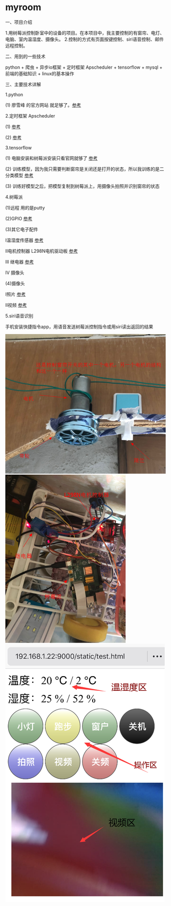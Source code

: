 # myroom

一、项目介绍

   1.用树莓派控制卧室中的设备的项目。在本项目中，我主要控制的有窗帘、电灯、电脑、室内温湿度、摄像头。
   2.控制的方式有页面按键控制、siri语音控制、邮件远程控制。

二、用到的一些技术
    
   python + 爬虫 + 异步io框架 + 定时框架 Apscheduler + tensorflow + mysql + 前端的基础知识 + linux的基本操作

三、主要技术详解
    
   1.python 
   
   (1) 廖雪峰 的官方网站 就足够了。[参考](https://www.liaoxuefeng.com/wiki/1016959663602400)
      
   2.定时框架 Apscheduler
   
   (1) [参考](http://www.sohu.com/a/322257169_120104204)
   
   (2) [参考](https://blog.csdn.net/blueheart20/article/details/70219490)
   
   3.tensorflow
    
   (1) 电脑安装和树莓派安装只看官网就够了 [参考](https://www.tensorflow.org/install)
    
   (2) 训练模型，因为我只需要判断窗帘是关闭还是打开的状态，所以我训练的是二分类模型 [参考](https://tf.wiki/zh/basic/tools.html)
   
   (3) 训练好模型之后，把模型复制到树莓派上，用摄像头拍照并识别窗帘的状态
   
   4.树莓派
   
   (1)远程 用的是putty
   
   (2)GPIO  [参考](https://lingshunlab.com/raspberry-pi-description.html)
   
   (3)其它电子配件 
   
   Ⅰ温湿度传感器 [参考](http://shumeipai.nxez.com/2018/05/16/dht11-temperature-and-humidity-sensor-raspberry-pi.html)
   
   Ⅱ电机控制器 L298N电机驱动板 [参考](https://blog.csdn.net/weixin_43073852/article/details/83085306)
   
   Ⅲ 继电器 [参考](https://blog.csdn.net/iteye_9422/article/details/82650149)
   
   Ⅳ 摄像头 
   
   (4)摄像头 
   
   Ⅰ照片 [参考](https://blog.csdn.net/u012005313/article/details/70244747)
   
   Ⅱ视频 [参考](https://github.com/waveform80/pistreaming)
   
   5.siri语音识别
   
   手机安装快捷指令app，用语音发送树莓派控制指令或用siri读出返回的结果

![image](https://github.com/zsdnishishui/uploadImg/blob/master/chuang.png)
![image](https://github.com/zsdnishishui/uploadImg/blob/master/zongcheng.png)
![image](https://github.com/zsdnishishui/uploadImg/blob/master/shouji.png)
          
